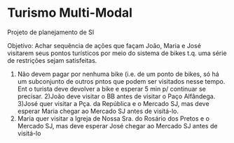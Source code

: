 # Turismo Multi-Modal
Projeto de planejamento de SI

Objetivo: Achar sequência de ações que façam João, Maria e José visitarem seus pontos turísticos por meio do sistema de bikes t.q. uma série de restrições sejam satisfeitas.
1) Não devem pagar por nenhuma bike (i.e. de um ponto de bikes, só há um subconjunto de outros pntos que podem ser visitados nesse tempo. Ent o turista deve devolver a bike e esperar 5 min p/ continuar se precisar.
2)João deve visitar o BB antes de visitar o Paço Alfândega.
3)José quer visitar a Pça. da República e o Mercado SJ, mas deve esperar Maria chegar ao Mercado SJ antes de visitá-lo.
4) Maria quer visitar a Igreja de Nossa Sra. do Rosário dos Pretos e o Mercado SJ, mas deve esperar José chegar ao Mercado SJ antes de visitá-lo

